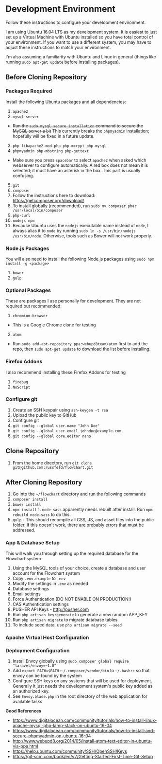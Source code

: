# Development Environment

Follow these instructions to configure your development environment.

I am using Ubuntu 16.04 LTS as my development system. It is easiest to just set up a Virtual Machine with Ubuntu installed so you have total control of your environment. If you want to use a different system, you may have to adjust these instructions to match your environment.

I'm also assuming a familiarity with Ubuntu and Linux in general (things like running `sudo apt-get update` before installing packages).

## Before Cloning Repository

### Packages Required
Install the following Ubuntu packages and all dependencies:

1. `apache2`
2. `mysql-server`
  - ~~Run the `sudo mysql_secure_installation` command to secure the MySQL server a bit~~ This currently breaks the `phpmyadmin` installation; hopefully will be fixed in a future update.
3. `php libapache2-mod-php php-mcrypt php-mysql`
4. `phpmyadmin php-mbstring php-gettext`
  - Make sure you press `spacebar` to select `apache2` when asked which webserver to configure automatically. A red box does not mean it is selected; it must have an asterisk in the box. This part is usually confusing.
5. `git`
6. `composer`
  1. Follow the instructions here to download: https://getcomposer.org/download/
  2. To install globally (recommended), run `sudo mv composer.phar /usr/local/bin/composer`
7. `php-curl`
8. `nodejs npm`
  1. Because Ubuntu uses the `nodejs` executable name instead of `node`, I always alias it to `node` by running `sudo ln -s /usr/bin/nodejs /usr/bin/node`. Otherwise, tools such as Bower will not work properly.

### Node.js Packages
You will also need to install the following Node.js packages using `sudo npm install -g <package>`

1. `bower`
2. `gulp`

### Optional Packages
These are packages I use personally for development. They are not required but recommended:

1. `chromium-browser`
  - This is a Google Chrome clone for testing
2. `atom`
  - Run `sudo add-apt-repository ppa:webupd8team/atom` first to add the repo, then `sudo apt-get update` to download the list before installing.

### Firefox Addons
I also recommend installing these Firefox Addons for testing

1. `firebug`
2. `NoScript`

### Configure git

1. Create an SSH keypair using `ssh-keygen -t rsa`
2. Upload the public key to GitHub
3. Configure git
  1. `git config --global user.name "John Doe"`
  2. `git config --global user.email johndoe@example.com`
  3. `git config --global core.editor nano`

## Clone Repository

1. From the home directory, run `git clone git@github.com:russfeld/flowchart.git`

## After Cloning Repository

1. Go into the `~/flowchart` directory and run the following commands
  1. `composer install`
  2. `bower install`
  3. `npm install`
    1. `node-sass` apparently needs rebuilt after install. Run `npm rebuild node-sass` to do this.
  4. `gulp`
    - This should recompile all CSS, JS, and asset files into the public folder. If this doesn't work, there are probably errors that must be addressed.

### App & Database Setup
This will walk you through setting up the required database for the Flowchart system

1. Using the MySQL tools of your choice, create a database and user account for the Flowchart system
2. Copy `.env.example` to `.env`
3. Modify the settings in `.env` as needed
  1. Database settings
  2. Email settings
  3. Force Authentication (DO NOT ENABLE ON PRODUCTION!)
  4. CAS Authentication settings
  5. PUSHER API Keys - http://pusher.com
4. Run `php artisan key:generate` to generate a new random APP_KEY
5. Run `php artisan migrate` to migrate database tables
  1. To include seed data, use `php artisan migrate --seed`

### Apache Virtual Host Configuration


### Deployment Configuration
1. Install Envoy globally using `sudo composer global require "laravel/envoy=~1.0"`
2. Add `export PATH=$PATH:~/.composer/vendor/bin` to `~/.bashrc` so that envoy can be found by the system
3. Configure SSH keys on any systems that will be used for deployment. Generally it just needs the development system's public key added as an authorized key. 
4. See `Envoy.blade.php` in the root directory of the web application for available tasks

**Good References**
- https://www.digitalocean.com/community/tutorials/how-to-install-linux-apache-mysql-php-lamp-stack-on-ubuntu-16-04
- https://www.digitalocean.com/community/tutorials/how-to-install-and-secure-phpmyadmin-on-ubuntu-16-04
- http://www.webupd8.org/2014/05/install-atom-text-editor-in-ubuntu-via-ppa.html
- https://help.ubuntu.com/community/SSH/OpenSSH/Keys
- https://git-scm.com/book/en/v2/Getting-Started-First-Time-Git-Setup
